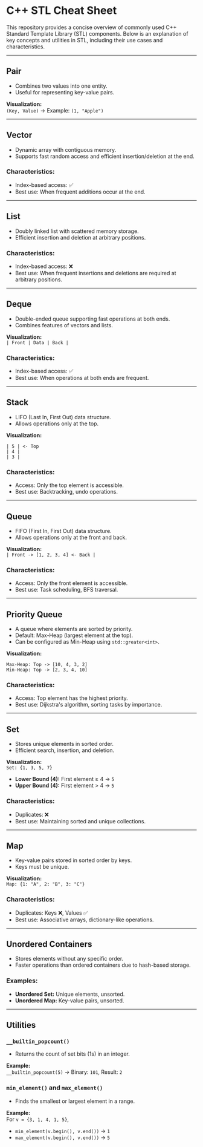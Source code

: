 # C++ STL Cheat Sheet

This repository provides a concise overview of commonly used C++ Standard Template Library (STL) components. Below is an explanation of key concepts and utilities in STL, including their use cases and characteristics.

---

## Pair
- Combines two values into one entity.
- Useful for representing key-value pairs.

**Visualization:**  
`(Key, Value)` → Example: `(1, "Apple")`

---

## Vector
- Dynamic array with contiguous memory.
- Supports fast random access and efficient insertion/deletion at the end.

### Characteristics:
- Index-based access: ✅  
- Best use: When frequent additions occur at the end.

---

## List
- Doubly linked list with scattered memory storage.
- Efficient insertion and deletion at arbitrary positions.

### Characteristics:
- Index-based access: ❌  
- Best use: When frequent insertions and deletions are required at arbitrary positions.

---

## Deque
- Double-ended queue supporting fast operations at both ends.
- Combines features of vectors and lists.

**Visualization:**  
`| Front | Data | Back |`

### Characteristics:
- Index-based access: ✅  
- Best use: When operations at both ends are frequent.

---

## Stack
- LIFO (Last In, First Out) data structure.
- Allows operations only at the top.

**Visualization:**  
```
| 5 | <- Top  
| 4 |  
| 3 |  
```

### Characteristics:
- Access: Only the top element is accessible.  
- Best use: Backtracking, undo operations.

---

## Queue
- FIFO (First In, First Out) data structure.
- Allows operations only at the front and back.

**Visualization:**  
`| Front -> [1, 2, 3, 4] <- Back |`

### Characteristics:
- Access: Only the front element is accessible.  
- Best use: Task scheduling, BFS traversal.

---

## Priority Queue
- A queue where elements are sorted by priority.
- Default: Max-Heap (largest element at the top).
- Can be configured as Min-Heap using `std::greater<int>`.

**Visualization:**  
```
Max-Heap: Top -> [10, 4, 3, 2]  
Min-Heap: Top -> [2, 3, 4, 10]
```

### Characteristics:
- Access: Top element has the highest priority.  
- Best use: Dijkstra's algorithm, sorting tasks by importance.

---

## Set
- Stores unique elements in sorted order.
- Efficient search, insertion, and deletion.

**Visualization:**  
`Set: {1, 3, 5, 7}`  

- **Lower Bound (4):** First element ≥ 4 → `5`  
- **Upper Bound (4):** First element > 4 → `5`

### Characteristics:
- Duplicates: ❌  
- Best use: Maintaining sorted and unique collections.

---

## Map
- Key-value pairs stored in sorted order by keys.
- Keys must be unique.

**Visualization:**  
`Map: {1: "A", 2: "B", 3: "C"}`

### Characteristics:
- Duplicates: Keys ❌, Values ✅  
- Best use: Associative arrays, dictionary-like operations.

---

## Unordered Containers
- Stores elements without any specific order.
- Faster operations than ordered containers due to hash-based storage.

### Examples:
- **Unordered Set:** Unique elements, unsorted.  
- **Unordered Map:** Key-value pairs, unsorted.

---

## Utilities
### `__builtin_popcount()`
- Returns the count of set bits (1s) in an integer.

**Example:**  
`__builtin_popcount(5)` → Binary: `101`, Result: `2`

### `min_element()` and `max_element()`
- Finds the smallest or largest element in a range.

**Example:**  
For `v = {3, 1, 4, 1, 5}`,  
- `min_element(v.begin(), v.end())` → `1`  
- `max_element(v.begin(), v.end())` → `5`